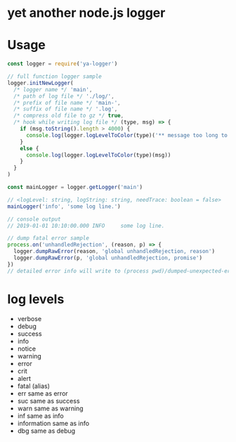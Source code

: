 # yet another node.js logger

# Usage

``` js
const logger = require('ya-logger')

// full function logger sample
logger.initNewLogger(
  /* logger name */ 'main',
  /* path of log file */ './log/',
  /* prefix of file name */ 'main-',
  /* suffix of file name */ '.log',
  /* compress old file to gz */ true,
  /* hook while writing log file */ (type, msg) => {
    if (msg.toString().length > 4000) {
      console.log(logger.logLevelToColor(type)('** message too long to show on console **'))
    }
    else {
      console.log(logger.logLevelToColor(type)(msg))
    }
  }
)

const mainLogger = logger.getLogger('main')

// <logLevel: string, logString: string, needTrace: boolean = false>
mainLogger('info', 'some log line.')

// console output
// 2019-01-01 10:10:00.000 INFO     some log line.

// dump fatal error sample
process.on('unhandledRejection', (reason, p) => {
  logger.dumpRawError(reason, 'global unhandledRejection, reason')
  logger.dumpRawError(p, 'global unhandledRejection, promise')
})
// detailed error info will write to (process pwd)/dumped-unexpected-error.txt
```
# log levels

- verbose
- debug
- success
- info
- notice
- warning
- error
- crit
- alert
- fatal
(alias)  
- err same as error
- suc same as success
- warn same as warning
- inf same as info
- information same as info
- dbg same as debug
